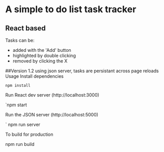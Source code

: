 # A simple to do list task tracker
## React based
Tasks can be: <br>
- added with the 'Add' button <br>
- highlighted by double clicking <br>
- removed by clicking the X <br>

##Version 1.2
using json server, tasks are persistant across page reloads
Usage
Install dependencies

`npm install`

Run React dev server (http://localhost:3000)

`npm start

Run the JSON server (http://localhost:5000)

` npm run server

To build for production

npm run build
